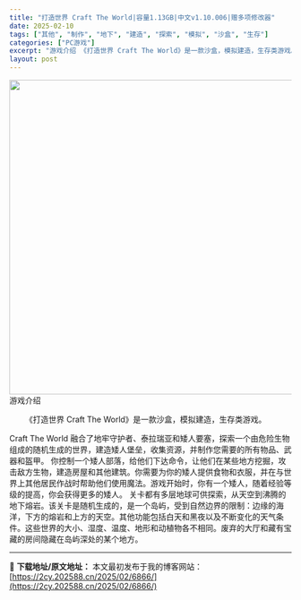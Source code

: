 ```yaml
---
title: "打造世界 Craft The World|容量1.13GB|中文v1.10.006|赠多项修改器"
date: 2025-02-10
tags: ["其他", "制作", "地下", "建造", "探索", "模拟", "沙盒", "生存"]
categories: ["PC游戏"]
excerpt: "游戏介绍 《打造世界 Craft The World》是一款沙盒，模拟建造，生存类游戏。 Craft The World 融合了地牢守护者、泰拉瑞亚和矮人要塞，探索一个由危险生物组成的随机生成的世界，建造矮人堡垒，收集资源，并制作您需要的所有物品、武器和盔甲。 你控制一个矮人部落，给他们下达命令，让&hellip;"
layout: post
---
```


<img src="https://2cy.202588.cn/wp-content/uploads/2025/02/2025021115220991.webp" alt="" width="1000" height="562" class="aligncenter size-full wp-image-7137" />
游戏介绍
<p style="white-space: normal; text-indent: 2em; text-align: left;">《打造世界 Craft The World》是一款沙盒，模拟建造，生存类游戏。

Craft The World 融合了地牢守护者、泰拉瑞亚和矮人要塞，探索一个由危险生物组成的随机生成的世界，建造矮人堡垒，收集资源，并制作您需要的所有物品、武器和盔甲。
你控制一个矮人部落，给他们下达命令，让他们在某些地方挖掘，攻击敌方生物，建造房屋和其他建筑。你需要为你的矮人提供食物和衣服，并在与世界上其他居民作战时帮助他们使用魔法。游戏开始时，你有一个矮人，随着经验等级的提高，你会获得更多的矮人。
关卡都有多层地球可供探索，从天空到沸腾的地下熔岩。该关卡是随机生成的，是一个岛屿，受到自然边界的限制：边缘的海洋，下方的熔岩和上方的天空。其他功能包括白天和黑夜以及不断变化的天气条件。这些世界的大小、湿度、温度、地形和动植物各不相同。废弃的大厅和藏有宝藏的房间隐藏在岛屿深处的某个地方。</p>

</div>

---
📖 **下载地址/原文地址：** 本文最初发布于我的博客网站：[https://2cy.202588.cn/2025/02/6866/](https://2cy.202588.cn/2025/02/6866/)
